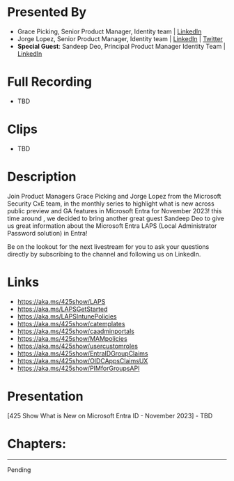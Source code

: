 # Presented By 
- Grace Picking, Senior Product Manager, Identity team | [LinkedIn](https://www.linkedin.com/in/grace-picking) 
- Jorge Lopez, Senior Product Manager, Identity team | [LinkedIn](https://www.linkedin.com/in/jorgealopez1/) | [Twitter](https://twitter.com/JorgeALopez)
- **Special Guest**: Sandeep Deo, Principal Product Manager Identity Team | [LinkedIn](https://www.linkedin.com/in/sandeep-deo-5274105/)

# Full Recording
- TBD

# Clips
- TBD
  
# Description
Join Product Managers Grace Picking and Jorge Lopez from the Microsoft Security CxE team, in the monthly series to highlight what is new across public preview and GA features in Microsoft Entra for November 2023! this time around , we decided to bring another great guest Sandeep Deo to give us great information about the Microsoft Entra LAPS (Local Administrator Password solution) in Entra! 

Be on the lookout for the next livestream for you to ask your questions directly by subscribing to the channel and following us on LinkedIn.

# Links
- https://aka.ms/425show/LAPS
- https://aka.ms/LAPSGetStarted
- https://aka.ms/LAPSIntunePolicies
- https://aka.ms/425show/catemplates
- https://aka.ms/425show/caadminportals
- https://aka.ms/425show/MAMpolicies
- https://aka.ms/425show/usercustomroles
- https://aka.ms/425show/EntraIDGroupClaims
- https://aka.ms/425show/OIDCAppsClaimsUX
- https://aka.ms/425show/PIMforGroupsAPI

# Presentation

[425 Show What is New on Microsoft Entra ID - November 2023] - TBD 

# Chapters:
---------------------------
Pending 
